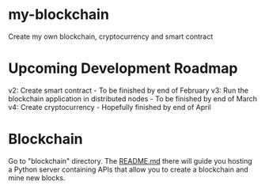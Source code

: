 # my-blockchain

Create my own blockchain, cryptocurrency and smart contract

# Upcoming Development Roadmap

v2: Create smart contract - To be finished by end of February
v3: Run the blockchain application in distributed nodes - To be finished by end of March  
v4: Create cryptocurrency - Hopefully finished by end of April

# Blockchain

Go to "blockchain" directory. The [README.md](blockchain) there will guide you hosting a Python server containing APIs that allow you to create a blockchain and mine new blocks.
